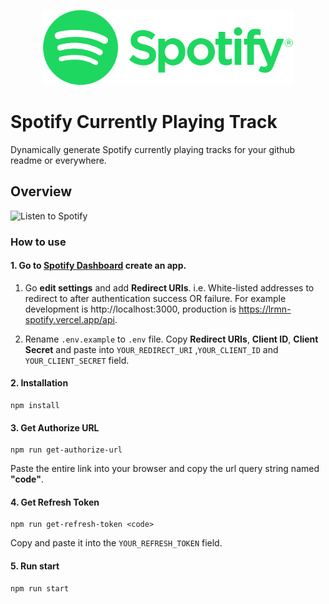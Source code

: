 <p align="center">
  <img src="assets/spotify-logo.svg" width="400" alt="Spotify logo" />
</p>

# Spotify Currently Playing Track

Dynamically generate Spotify currently playing tracks for your github readme or everywhere.

## Overview

![Listen to Spotify](https://lrmn-spotify.vercel.app/api)

### How to use

#### 1. Go to [Spotify Dashboard](https://developer.spotify.com/dashboard/) create an app.

1. Go **edit settings** and add **Redirect URIs**.
   i.e. White-listed addresses to redirect to after authentication success OR failure.
   For example development is http://localhost:3000, production is https://lrmn-spotify.vercel.app/api.

1. Rename `.env.example` to `.env` file.
   Copy **Redirect URIs**, **Client ID**, **Client Secret** and paste into `YOUR_REDIRECT_URI` ,`YOUR_CLIENT_ID` and `YOUR_CLIENT_SECRET` field.

#### 2. Installation

```
npm install
```

#### 3. Get Authorize URL

```
npm run get-authorize-url
```

Paste the entire link into your browser and copy the url query string named **"code"**.

#### 4. Get Refresh Token

```
npm run get-refresh-token <code>
```

Copy and paste it into the `YOUR_REFRESH_TOKEN` field.

#### 5. Run start

```
npm run start
```
